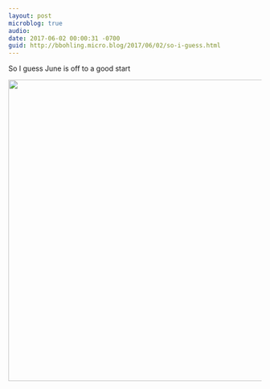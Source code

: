```yaml
---
layout: post
microblog: true
audio: 
date: 2017-06-02 00:00:31 -0700
guid: http://bbohling.micro.blog/2017/06/02/so-i-guess.html
---
```

So I guess June is off to a good start

<img src="http://bbohling.micro.blog/uploads/2017/34d6816554.jpg" width="600" height="600" style="height: auto" />
